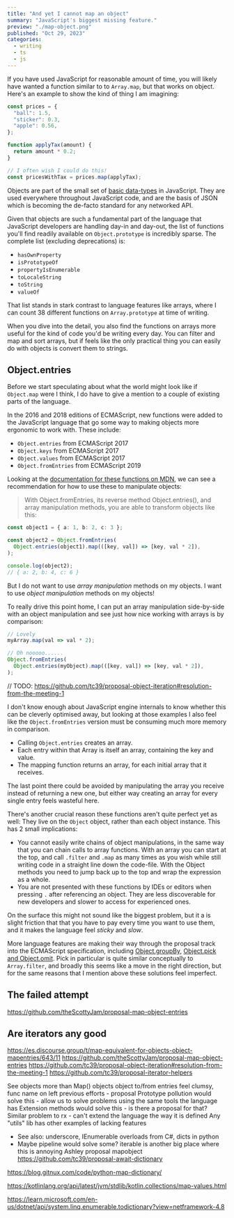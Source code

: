 ```yaml
---
title: "And yet I cannot map an object"
summary: "JavaScript's biggest missing feature."
preview: "./map-object.png"
published: "Oct 29, 2023"
categories:
  - writing
  - ts
  - js
---
```


If you have used JavaScript for reasonable amount of time, you will likely have wanted a function similar to to `Array.map`, but that works on object. Here's an example to show the kind of thing I am imagining:

```TypeScript
const prices = {
  "ball": 1.5,
  "sticker": 0.3,
  "apple": 0.56,
};

function applyTax(amount) {
  return amount * 0.2;
}

// I often wish I could do this!
const pricesWithTax = prices.map(applyTax);
```

Objects are part of the small set of [basic data-types](https://developer.mozilla.org/en-US/docs/Web/JavaScript/Data_structures) in JavaScript. They are used everywhere throughout JavaScript code, and are the basis of JSON which is becoming the de-facto standard for any networked API.

Given that objects are such a fundamental part of the language that JavaScript developers are handling day-in and day-out, the list of functions you'll find readily available on `Object.prototype` is incredibly sparse. The complete list (excluding deprecations) is:

- `hasOwnProperty`
- `isPrototypeOf`
- `propertyIsEnumerable`
- `toLocaleString`
- `toString`
- `valueOf`

That list stands in stark contrast to language features like arrays, where I can count 38 different functions on `Array.prototype` at time of writing.

When you dive into the detail, you also find the functions on arrays more useful for the kind of code you'd be writing every day. You can filter and map and sort arrays, but if feels like the only practical thing you can easily do with objects is convert them to strings.

## Object.entries

Before we start speculating about what the world might look like if `Object.map` were I think, I do have to give a mention to a couple of existing parts of the language.

In the 2016 and 2018 editions of ECMAScript, new functions were added to the JavaScript language that go some way to making objects more ergonomic to work with. These include:

- `Object.entries` from ECMAScript 2017
- `Object.keys` from ECMAScript 2017
- `Object.values` from ECMAScript 2017
- `Object.fromEntries` from ECMAScript 2019

Looking at the [documentation for these functions on MDN](https://developer.mozilla.org/en-US/docs/Web/JavaScript/Reference/Global_Objects/Object/fromEntries#object_transformations), we can see a recommendation for how to use these to manipulate objects:

> With Object.fromEntries, its reverse method Object.entries(), and array manipulation methods, you are able to transform objects like this:

```TypeScript
const object1 = { a: 1, b: 2, c: 3 };

const object2 = Object.fromEntries(
  Object.entries(object1).map(([key, val]) => [key, val * 2]),
);

console.log(object2);
// { a: 2, b: 4, c: 6 }
```

But I do not want to use _array manipulation_ methods on my objects. I want to use _object manipulation_ methods on my objects!

To really drive this point home, I can put an array manipulation side-by-side with an object manipulation and see just how nice working with arrays is by comparison:

```TypeScript
// Lovely
myArray.map(val => val * 2);

// Oh nooooo......
Object.fromEntries(
  Object.entries(myObject).map(([key, val]) => [key, val * 2]),
);
```

// TODO: https://github.com/tc39/proposal-object-iteration#resolution-from-the-meeting-1

I don't know enough about JavaScript engine internals to know whether this can be cleverly optimised away, but looking at those examples I also feel like the `Object.fromEntries` version must be consuming much more memory in comparison.

- Calling `Object.entries` creates an array.
- Each entry within that Array is itself an array, containing the key and value.
- The mapping function returns an array, for each initial array that it receives.

The last point there could be avoided by manipulating the array you receive instead of returning a new one, but either way creating an array for every single entry feels wasteful here.

There's another crucial reason these functions aren't quite perfect yet as well: They live on the `Object` object, rather than each object instance. This has 2 small implications:

- You cannot easily write chains of object manipulations, in the same way that you can chain calls to array functions. With an array you can start at the top, and call `.filter` and `.map` as many times as you wish while still writing code in a straight line down the code-file. With the Object methods you need to jump back up to the top and wrap the expression as a whole.
- You are not presented with these functions by IDEs or editors when pressing `.` after referencing an object. They are less discoverable for new developers and slower to access for experienced ones.

On the surface this might not sound like the biggest problem, but it a is slight friction that that you have to pay every time you want to use them, and it makes the language feel _sticky_ and _slow_.

More language features are making their way through the proposal track into the ECMAScript specification, including [Object.groupBy](https://developer.mozilla.org/en-US/docs/Web/JavaScript/Reference/Global_Objects/Object/groupBy), [Object.pick and Object.omit](https://github.com/tc39/proposal-object-pick-or-omit). Pick in particular is quite similar conceptually to `Array.filter`, and broadly this seems like a move in the right direction, but for the same reasons that I mention above these solutions feel imperfect.

## The failed attempt

https://github.com/theScottyJam/proposal-map-object-entries

## Are iterators any good

https://es.discourse.group/t/map-equivalent-for-objects-object-mapentries/643/11
https://github.com/theScottyJam/proposal-map-object-entries
https://github.com/tc39/proposal-object-iteration#resolution-from-the-meeting-1
https://github.com/tc39/proposal-iterator-helpers

See objects more than Map() objects
object to/from entries feel clumsy, func name on left
previous efforts - proposal
Prototype pollution would solve this - allow us to solve problems using the same tools the language has
Extension methods would solve this - is there a proposal for that?
Similar problem to rx - can't extend the language the way it is defined
Any "utils" lib has other examples of lacking features

- See also: underscore, IEnumerable overloads from C#, dicts in python
- Maybe pipeline would solve some?
  iterable is another big place where this is annoying
  Ashley proposal mapobject https://github.com/tc39/proposal-await-dictionary

https://blog.gitnux.com/code/python-map-dictionary/

https://kotlinlang.org/api/latest/jvm/stdlib/kotlin.collections/map-values.html

https://learn.microsoft.com/en-us/dotnet/api/system.linq.enumerable.todictionary?view=netframework-4.8
